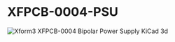 # XFPCB-0004-PSU
![Xform3 XFPCB-0004 Bipolar Power Supply KiCad 3d](../master/graphics/kicad_psu_3d.png)
